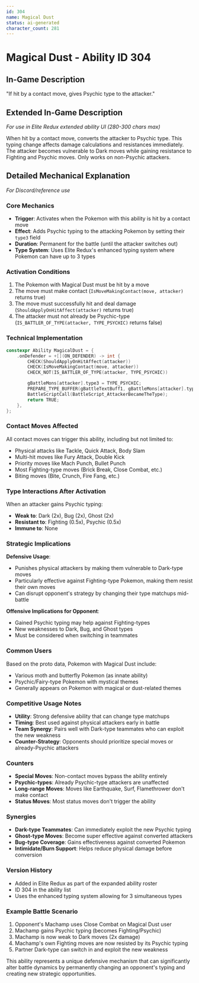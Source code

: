 ```yaml
---
id: 304
name: Magical Dust
status: ai-generated
character_count: 281
---
```


# Magical Dust - Ability ID 304

## In-Game Description
"If hit by a contact move, gives Psychic type to the attacker."

## Extended In-Game Description
*For use in Elite Redux extended ability UI (280-300 chars max)*

When hit by a contact move, converts the attacker to Psychic type. This typing change affects damage calculations and resistances immediately. The attacker becomes vulnerable to Dark moves while gaining resistance to Fighting and Psychic moves. Only works on non-Psychic attackers.

## Detailed Mechanical Explanation
*For Discord/reference use*

### Core Mechanics
- **Trigger**: Activates when the Pokemon with this ability is hit by a contact move
- **Effect**: Adds Psychic typing to the attacking Pokemon by setting their `type3` field
- **Duration**: Permanent for the battle (until the attacker switches out)
- **Type System**: Uses Elite Redux's enhanced typing system where Pokemon can have up to 3 types

### Activation Conditions
1. The Pokemon with Magical Dust must be hit by a move
2. The move must make contact (`IsMoveMakingContact(move, attacker)` returns true)
3. The move must successfully hit and deal damage (`ShouldApplyOnHitAffect(attacker)` returns true)
4. The attacker must not already be Psychic-type (`IS_BATTLER_OF_TYPE(attacker, TYPE_PSYCHIC)` returns false)

### Technical Implementation
```c
constexpr Ability MagicalDust = {
    .onDefender = +[](ON_DEFENDER) -> int {
        CHECK(ShouldApplyOnHitAffect(attacker))
        CHECK(IsMoveMakingContact(move, attacker))
        CHECK_NOT(IS_BATTLER_OF_TYPE(attacker, TYPE_PSYCHIC))

        gBattleMons[attacker].type3 = TYPE_PSYCHIC;
        PREPARE_TYPE_BUFFER(gBattleTextBuff1, gBattleMons[attacker].type3);
        BattleScriptCall(BattleScript_AttackerBecameTheType);
        return TRUE;
    },
};
```

### Contact Moves Affected
All contact moves can trigger this ability, including but not limited to:
- Physical attacks like Tackle, Quick Attack, Body Slam
- Multi-hit moves like Fury Attack, Double Kick
- Priority moves like Mach Punch, Bullet Punch
- Most Fighting-type moves (Brick Break, Close Combat, etc.)
- Biting moves (Bite, Crunch, Fire Fang, etc.)

### Type Interactions After Activation
When an attacker gains Psychic typing:
- **Weak to**: Dark (2x), Bug (2x), Ghost (2x)
- **Resistant to**: Fighting (0.5x), Psychic (0.5x)
- **Immune to**: None

### Strategic Implications
**Defensive Usage**:
- Punishes physical attackers by making them vulnerable to Dark-type moves
- Particularly effective against Fighting-type Pokemon, making them resist their own moves
- Can disrupt opponent's strategy by changing their type matchups mid-battle

**Offensive Implications for Opponent**:
- Gained Psychic typing may help against Fighting-types
- New weaknesses to Dark, Bug, and Ghost types
- Must be considered when switching in teammates

### Common Users
Based on the proto data, Pokemon with Magical Dust include:
- Various moth and butterfly Pokemon (as innate ability)
- Psychic/Fairy-type Pokemon with mystical themes
- Generally appears on Pokemon with magical or dust-related themes

### Competitive Usage Notes
- **Utility**: Strong defensive ability that can change type matchups
- **Timing**: Best used against physical attackers early in battle
- **Team Synergy**: Pairs well with Dark-type teammates who can exploit the new weakness
- **Counter-Strategy**: Opponents should prioritize special moves or already-Psychic attackers

### Counters
- **Special Moves**: Non-contact moves bypass the ability entirely
- **Psychic-types**: Already Psychic-type attackers are unaffected
- **Long-range Moves**: Moves like Earthquake, Surf, Flamethrower don't make contact
- **Status Moves**: Most status moves don't trigger the ability

### Synergies
- **Dark-type Teammates**: Can immediately exploit the new Psychic typing
- **Ghost-type Moves**: Become super effective against converted attackers  
- **Bug-type Coverage**: Gains effectiveness against converted Pokemon
- **Intimidate/Burn Support**: Helps reduce physical damage before conversion

### Version History
- Added in Elite Redux as part of the expanded ability roster
- ID 304 in the ability list
- Uses the enhanced typing system allowing for 3 simultaneous types

### Example Battle Scenario
1. Opponent's Machamp uses Close Combat on Magical Dust user
2. Machamp gains Psychic typing (becomes Fighting/Psychic)
3. Machamp is now weak to Dark moves (2x damage)
4. Machamp's own Fighting moves are now resisted by its Psychic typing
5. Partner Dark-type can switch in and exploit the new weakness

This ability represents a unique defensive mechanism that can significantly alter battle dynamics by permanently changing an opponent's typing and creating new strategic opportunities.